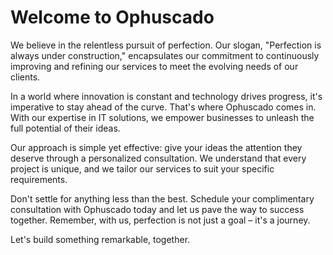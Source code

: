 # Welcome to Ophuscado

We believe in the relentless pursuit of perfection. Our slogan, "Perfection is always under construction," encapsulates our commitment to continuously improving and refining our services to meet the evolving needs of our clients.

In a world where innovation is constant and technology drives progress, it's imperative to stay ahead of the curve. That's where Ophuscado comes in. With our expertise in IT solutions, we empower businesses to unleash the full potential of their ideas.

Our approach is simple yet effective: give your ideas the attention they deserve through a personalized consultation. We understand that every project is unique, and we tailor our services to suit your specific requirements.

Don't settle for anything less than the best. Schedule your complimentary consultation with Ophuscado today and let us pave the way to success together. Remember, with us, perfection is not just a goal – it's a journey.

Let's build something remarkable, together.

